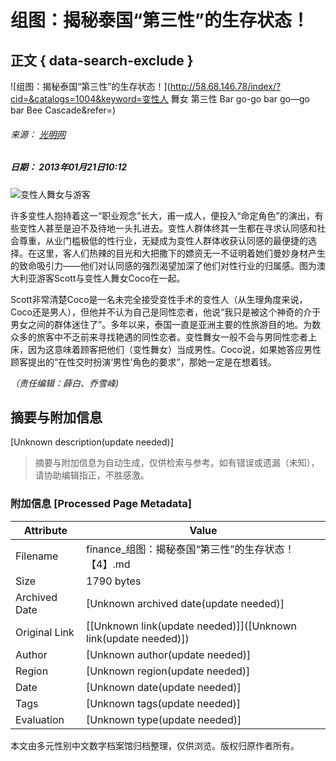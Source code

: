 # 组图：揭秘泰国“第三性”的生存状态！

## 正文 { data-search-exclude }


![组图：揭秘泰国“第三性”的生存状态！](http://58.68.146.78/index/?cid=&catalogs=1004&keyword=变性人 舞女 第三性 Bar go-go bar go—go bar Bee Cascade&refer=)

###### 来源： [光明网](http://www.gmw.cn/)  
##### 日期： 2013年01月21日10:12  

![变性人舞女与游客](http://www.people.com.cn/mediafile/pic/20130121/32/3820321363704224104.jpg)

许多变性人抱持着这一“职业观念”长大，甫一成人，便投入“命定角色”的演出，有些变性人甚至是迫不及待地一头扎进去。变性人群体终其一生都在寻求认同感和社会尊重，从业门槛极低的性行业，无疑成为变性人群体收获认同感的最便捷的选择。在这里，客人们热辣的目光和大把撒下的嫖资无一不证明着她们曼妙身材产生的致命吸引力——他们对认同感的强烈渴望加深了他们对性行业的归属感。图为澳大利亚游客Scott与变性人舞女Coco在一起。

Scott非常清楚Coco是一名未完全接受变性手术的变性人（从生理角度来说，Coco还是男人），但他并不认为自己是同性恋者，他说“我只是被这个神奇的介于男女之间的群体迷住了”。多年以来，泰国一直是亚洲主要的性旅游目的地。为数众多的旅客中不乏前来寻找艳遇的同性恋者。变性舞女一般不会与男同性恋者上床，因为这意味着顾客把他们（变性舞女）当成男性。Coco说，如果她答应男性顾客提出的“在性交时扮演‘男性’角色的要求”，那她一定是在想着钱。

_（责任编辑：薛白、乔雪峰)_
<!-- tcd_original_link http://finance.people.com.cn/n/2013/0121/c1004-20270217-4.html -->


## 摘要与附加信息

<!-- tcd_abstract -->
[Unknown description(update needed)]
<!-- tcd_abstract_end -->

> 摘要与附加信息为自动生成，仅供检索与参考。如有错误或遗漏（未知），请协助编辑指正，不胜感激。

### 附加信息 [Processed Page Metadata]

| Attribute       | Value                                  |
|-----------------|----------------------------------------|
| Filename        | finance_组图：揭秘泰国“第三性”的生存状态！【4】.md                             |
| Size            | 1790 bytes                           |
| Archived Date   | [Unknown archived date(update needed)]                             |
| Original Link   | [[Unknown link(update needed)]]([Unknown link(update needed)])                       |
| Author          | [Unknown author(update needed)]                               |
| Region          | [Unknown region(update needed)]                               |
| Date            | [Unknown date(update needed)]                                 |
| Tags            | [Unknown tags(update needed)]                                 |
| Evaluation            | [Unknown type(update needed)]                                 |
<!-- tcd_table_end -->

本文由多元性别中文数字档案馆归档整理，仅供浏览。版权归原作者所有。
